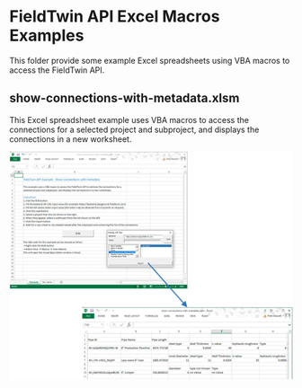 # FieldTwin API Excel Macros Examples

This folder provide some example Excel spreadsheets using VBA macros to access the FieldTwin API.

## show-connections-with-metadata.xlsm

This Excel spreadsheet example uses VBA macros to access the connections for a selected project
and subproject, and displays the connections in a new worksheet.

![](./docs/vba-demo-1.png)
